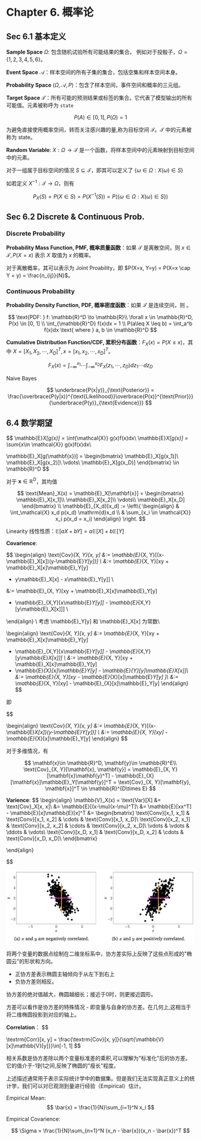 # Chapter 6. 概率论

## Sec 6.1 基本定义

**Sample Space** $\Omega$: 包含随机试验所有可能结果的集合。
例如对于投骰子，$\Omega = \{1, 2, 3, 4, 5, 6\}$。

**Event Space** $\mathcal{A}$：样本空间的所有子集的集合，包括空集和样本空间本身。

**Probability Space** $(\Omega, \mathcal{A}, P)$：包含了样本空间，事件空间和概率的三元组。



**Target Space** $\mathcal{T}$：所有可能的预测结果或标签的集合。它代表了模型输出的所有可能值。元素被称呼为 `state`

$$
P(A)\in [0, 1], P(\Omega) = 1
$$

为避免直接使用概率空间，转而关注感兴趣的量,称为目标空间 $\mathcal{T}$。$\mathcal{T}$ 中的元素被称为 state。

**Random Variable**: $X: \Omega \rightarrow \mathcal{T}$ 是一个函数，将样本空间中的元素映射到目标空间中的元素。

对于一组属于目标空间的情况 $S\subseteq \mathcal{T}$，即其可以定义了 $\{\omega \in \Omega: X(\omega)\in S\}$

如若定义 $X^{-1}: \mathcal{T} \to \Omega$，则有

$$
P_X(S) = P(X \in S) = P(X^{-1}(S)) = P(\{\omega \in \Omega: X(\omega)\in S\})
$$

## Sec 6.2 Discrete & Continuous Prob.

### Discrete Probability

**Probability Mass Function, PMF, 概率质量函数**：如果 $\mathcal{T}$ 是离散空间，则 $x\in \mathcal{T}, P(X= x)$ 表示 $X$ 取值为 $x$ 的概率。

对于离散概率，其可以表示为 Joint Proability，即 $P(X=x, Y=y) = P(X=x \cap Y = y) = \frac{n_{ij}}{N}$。

### Continuous Probability

**Probability Density Function, PDF, 概率密度函数**：如果 $\mathcal{T}$ 是连续空间，则 。


$$
\text{PDF: } f: \mathbb{R}^D \to \mathbb{R}\\
\forall x \in \mathbb{R}^D, P(x) \in [0, 1] \\
\int_{\mathbb{R}^D} f(x)dx = 1 \\
P(a\leq X \leq b) = \int_a^b f(x)dx \text{  where  } a, b \in \mathbb{R}^D
$$


**Cumulative Distribution Function/CDF, 累积分布函数**：$F_X(x) = P(X\leq x)$，其中 $X = [X_1, X_2, \cdots, X_D]^T, x = [x_1, x_2, \cdots, x_D]^T$。

$$
F_X(x) = \int_{-\infty}^{x_1}\cdots\int_{-\infty}^{x_D} F_X(z_1, \cdots, z_D)dz_1\cdots dz_D
$$

Naive Bayes

$$
\underbrace{P(x|y)}_{\text{Posterior}} = \frac{\overbrace{P(y|x)}^{\text{Likelihood}}\overbrace{P(x)}^{\text{Prior}}}{\underbrace{P(y)}_{\text{Evidence}}}
$$

## 6.4 数学期望

$$
\mathbb{E}_X[g(x)] = \int_{\mathcal{X}} g(x)f(x)dx\\
\mathbb{E}_X[g(x)] = \sum_{x\in \mathcal{X}} g(x)f(x)dx\\


\mathbb{E}_X[g(\mathbf{x})] = \begin{bmatrix}
\mathbb{E}_X[g(x_1)]\\
\mathbb{E}_X[g(x_2)]\\
\vdots\\
\mathbb{E}_X[g(x_D)]
\end{bmatrix}
\in \mathbb{R}^D
$$

对于 $\mathbf{x} \in \mathbb{R}^D$，其均值

$$
\text{Mean}_X(x) = 
\mathbb{E}_X[\mathbf{x}] = \begin{bmatrix}
\mathbb{E}_X[x_1]\\
\mathbb{E}_X[x_2]\\
\vdots\\
\mathbb{E}_X[x_D]
\end{bmatrix}
\\
\mathbb{E}_{X_d}[x_d] := \left\{
\begin{align}
& \int_\mathcal{X} x_d p(x_d) \mathrm{d}x_d \\
& \sum_{x_i \in \mathcal{X}} x_i p(x_d = x_i)
\end{align}
\right.
$$

Linearity 线性性质：$\mathbb{E}[aX + bY] = a\mathbb{E}[X] + b\mathbb{E}[Y]$

**Covarience**: 

$$
\begin{align}
\text{Cov}_{X, Y}[x, y] &:= \mathbb{E}_{X, Y}[(x-\mathbb{E}_X[x])(y-\mathbb{E}_Y[y])] \\
&:= \mathbb{E}_{X, Y}[xy + \mathbb{E}_X[x]\mathbb{E}_Y[y]
- y\mathbb{E}_X[x]  - x\mathbb{E}_Y[y]] \\

&:= \mathbb{E}_{X, Y}[xy + \mathbb{E}_X[x]\mathbb{E}_Y[y]
- \mathbb{E}_{X,Y}[x\mathbb{E}_Y[y]] - \mathbb{E}_{X,Y}[y\mathbb{E}_X[x]]] \\

\end{align}
\\
考虑 \mathbb{E}_Y[y] 和 \mathbb{E}_X[x] 为常数\\

\begin{align}
\text{Cov}_{X, Y}[x, y] 
&:= \mathbb{E}_{X, Y}[xy + \mathbb{E}_X[x]\mathbb{E}_Y[y]
- \mathbb{E}_{X,Y}[x\mathbb{E}_Y[y]] - \mathbb{E}_{X,Y}[y\mathbb{E}_X[x]]] \\
&:= \mathbb{E}_{X, Y}[xy + \mathbb{E}_X[x]\mathbb{E}_Y[y]
- \mathbb{E}_{X}[x]\mathbb{E}_Y[y] - \mathbb{E}_{Y}[y]\mathbb{E}_X[x]]\\
&:= \mathbb{E}_{X, Y}[xy - \mathbb{E}_{X}[x]\mathbb{E}_Y[y] ]\\
&:= \mathbb{E}_{X, Y}[xy] - \mathbb{E}_{X}[x]\mathbb{E}_Y[y]
\end{align}
$$

即

$$

\begin{align}
\text{Cov}_{X, Y}[x, y] &:= \mathbb{E}_{X, Y}[(x-\mathbb{E}_X[x])(y-\mathbb{E}_Y[y])] \\
&:= \mathbb{E}_{X, Y}[xy] - \mathbb{E}_{X}[x]\mathbb{E}_Y[y]
\end{align}
$$

对于多维情况，有

$$
\mathbf{x}\in \mathbb{R}^D, \mathbf{y}\in \mathbb{R}^E\\
\text{Cov}_{X, Y}[\mathbf{x}, \mathbf{y}] = \mathbb{E}_{X, Y}[\mathbf{x}\mathbf{y}^T] - \mathbb{E}_{X}[\mathbf{x}]\mathbb{E}_Y[\mathbf{y}]^T = \text{Cov}_{X, Y}[\mathbf{y}, \mathbf{x}]^T \in \mathbb{R}^{D\times E}
$$

**Varience**: 
$$
\begin{align}
\mathbb{V}_X(x) = \text{Var}[X] &= \text{Cov}_X[x, x]\\
&= \mathbb{E}[(x-\mu)(x-\mu)^T]\\
&= \mathbb{E}[xx^T] - \mathbb{E}[x]\mathbb{E}[x]^T
&=
\begin{bmatrix}
    \text{Conv}[x_1, x_1] & \text{Conv}[x_1, x_2] & \cdots & \text{Conv}[x_1, x_D]\\
    \text{Conv}[x_2, x_1] & \text{Conv}[x_2, x_2] & \cdots & \text{Conv}[x_2, x_D]\\
    \vdots & \vdots & \ddots & \vdots\\
    \text{Conv}[x_D, x_1] & \text{Conv}[x_D, x_2] & \cdots & \text{Conv}[x_D, x_D]\\
\end{bmatrix}

\end{align}

$$

![](correlated.png)

将两个变量的数据点绘制在二维坐标系中，协方差实际上反映了这些点形成的"椭圆云"的形状和方向。
- 正协方差表示椭圆主轴倾向于从左下到右上
- 负协方差则相反。

协方差的绝对值越大，椭圆越细长；接近于0时，则更接近圆形。

方差可以看作是协方差的特殊情况 - 即变量与自身的协方差。在几何上,这相当于将二维椭圆投影到对应的轴上。

**Correlation**：
$$

\textrm{Corr}[x, y] = \frac{\textrm{Cov}[x, y]}{\sqrt{\mathbb{V}[x]\mathbb{V}[y]}}\in[-1, 1]
$$

相关系数是协方差除以两个变量标准差的乘积,可以理解为"标准化"后的协方差。它的值介于-1到1之间,反映了椭圆的"瘦长"程度。

上述描述通常用于表示实际统计学中的数据集。但是我们无法实现真正意义上的统计学，我们可以对已观测到量进行经验（Empirical）估计。

Empirical Mean: 
$$
\bar{x} = \frac{1}{N}\sum_{i=1}^N x_i
$$


Empirical Covarience:

$$
\Sigma = \frac{1}{N}\sum_{n=1}^N (x_n - \bar{x})(x_n - \bar{x})^T
$$